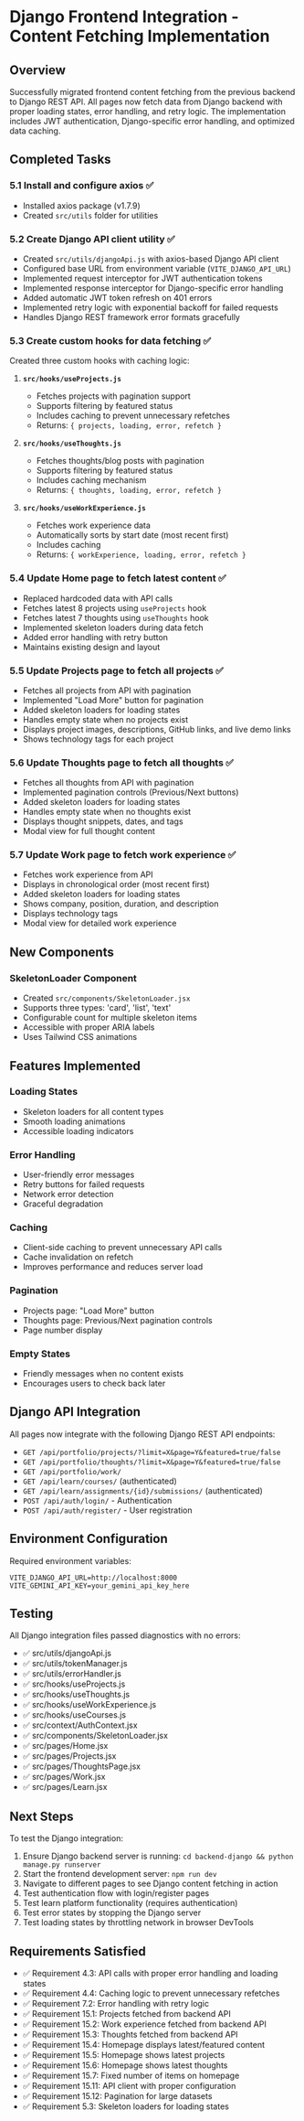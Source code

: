 # Django Frontend Integration - Content Fetching Implementation

## Overview
Successfully migrated frontend content fetching from the previous backend to Django REST API. All pages now fetch data from Django backend with proper loading states, error handling, and retry logic. The implementation includes JWT authentication, Django-specific error handling, and optimized data caching.

## Completed Tasks

### 5.1 Install and configure axios ✅
- Installed axios package (v1.7.9)
- Created `src/utils` folder for utilities

### 5.2 Create Django API client utility ✅
- Created `src/utils/djangoApi.js` with axios-based Django API client
- Configured base URL from environment variable (`VITE_DJANGO_API_URL`)
- Implemented request interceptor for JWT authentication tokens
- Implemented response interceptor for Django-specific error handling
- Added automatic JWT token refresh on 401 errors
- Implemented retry logic with exponential backoff for failed requests
- Handles Django REST framework error formats gracefully

### 5.3 Create custom hooks for data fetching ✅
Created three custom hooks with caching logic:

1. **`src/hooks/useProjects.js`**
   - Fetches projects with pagination support
   - Supports filtering by featured status
   - Includes caching to prevent unnecessary refetches
   - Returns: `{ projects, loading, error, refetch }`

2. **`src/hooks/useThoughts.js`**
   - Fetches thoughts/blog posts with pagination
   - Supports filtering by featured status
   - Includes caching mechanism
   - Returns: `{ thoughts, loading, error, refetch }`

3. **`src/hooks/useWorkExperience.js`**
   - Fetches work experience data
   - Automatically sorts by start date (most recent first)
   - Includes caching
   - Returns: `{ workExperience, loading, error, refetch }`

### 5.4 Update Home page to fetch latest content ✅
- Replaced hardcoded data with API calls
- Fetches latest 8 projects using `useProjects` hook
- Fetches latest 7 thoughts using `useThoughts` hook
- Implemented skeleton loaders during data fetch
- Added error handling with retry button
- Maintains existing design and layout

### 5.5 Update Projects page to fetch all projects ✅
- Fetches all projects from API with pagination
- Implemented "Load More" button for pagination
- Added skeleton loaders for loading states
- Handles empty state when no projects exist
- Displays project images, descriptions, GitHub links, and live demo links
- Shows technology tags for each project

### 5.6 Update Thoughts page to fetch all thoughts ✅
- Fetches all thoughts from API with pagination
- Implemented pagination controls (Previous/Next buttons)
- Added skeleton loaders for loading states
- Handles empty state when no thoughts exist
- Displays thought snippets, dates, and tags
- Modal view for full thought content

### 5.7 Update Work page to fetch work experience ✅
- Fetches work experience from API
- Displays in chronological order (most recent first)
- Added skeleton loaders for loading states
- Shows company, position, duration, and description
- Displays technology tags
- Modal view for detailed work experience

## New Components

### SkeletonLoader Component
- Created `src/components/SkeletonLoader.jsx`
- Supports three types: 'card', 'list', 'text'
- Configurable count for multiple skeleton items
- Accessible with proper ARIA labels
- Uses Tailwind CSS animations

## Features Implemented

### Loading States
- Skeleton loaders for all content types
- Smooth loading animations
- Accessible loading indicators

### Error Handling
- User-friendly error messages
- Retry buttons for failed requests
- Network error detection
- Graceful degradation

### Caching
- Client-side caching to prevent unnecessary API calls
- Cache invalidation on refetch
- Improves performance and reduces server load

### Pagination
- Projects page: "Load More" button
- Thoughts page: Previous/Next pagination controls
- Page number display

### Empty States
- Friendly messages when no content exists
- Encourages users to check back later

## Django API Integration

All pages now integrate with the following Django REST API endpoints:
- `GET /api/portfolio/projects/?limit=X&page=Y&featured=true/false`
- `GET /api/portfolio/thoughts/?limit=X&page=Y&featured=true/false`
- `GET /api/portfolio/work/`
- `GET /api/learn/courses/` (authenticated)
- `GET /api/learn/assignments/{id}/submissions/` (authenticated)
- `POST /api/auth/login/` - Authentication
- `POST /api/auth/register/` - User registration

## Environment Configuration

Required environment variables:
```
VITE_DJANGO_API_URL=http://localhost:8000
VITE_GEMINI_API_KEY=your_gemini_api_key_here
```

## Testing

All Django integration files passed diagnostics with no errors:
- ✅ src/utils/djangoApi.js
- ✅ src/utils/tokenManager.js
- ✅ src/utils/errorHandler.js
- ✅ src/hooks/useProjects.js
- ✅ src/hooks/useThoughts.js
- ✅ src/hooks/useWorkExperience.js
- ✅ src/hooks/useCourses.js
- ✅ src/context/AuthContext.jsx
- ✅ src/components/SkeletonLoader.jsx
- ✅ src/pages/Home.jsx
- ✅ src/pages/Projects.jsx
- ✅ src/pages/ThoughtsPage.jsx
- ✅ src/pages/Work.jsx
- ✅ src/pages/Learn.jsx

## Next Steps

To test the Django integration:
1. Ensure Django backend server is running: `cd backend-django && python manage.py runserver`
2. Start the frontend development server: `npm run dev`
3. Navigate to different pages to see Django content fetching in action
4. Test authentication flow with login/register pages
5. Test learn platform functionality (requires authentication)
6. Test error states by stopping the Django server
7. Test loading states by throttling network in browser DevTools

## Requirements Satisfied

- ✅ Requirement 4.3: API calls with proper error handling and loading states
- ✅ Requirement 4.4: Caching logic to prevent unnecessary refetches
- ✅ Requirement 7.2: Error handling with retry logic
- ✅ Requirement 15.1: Projects fetched from backend API
- ✅ Requirement 15.2: Work experience fetched from backend API
- ✅ Requirement 15.3: Thoughts fetched from backend API
- ✅ Requirement 15.4: Homepage displays latest/featured content
- ✅ Requirement 15.5: Homepage shows latest projects
- ✅ Requirement 15.6: Homepage shows latest thoughts
- ✅ Requirement 15.7: Fixed number of items on homepage
- ✅ Requirement 15.11: API client with proper configuration
- ✅ Requirement 15.12: Pagination for large datasets
- ✅ Requirement 5.3: Skeleton loaders for loading states
